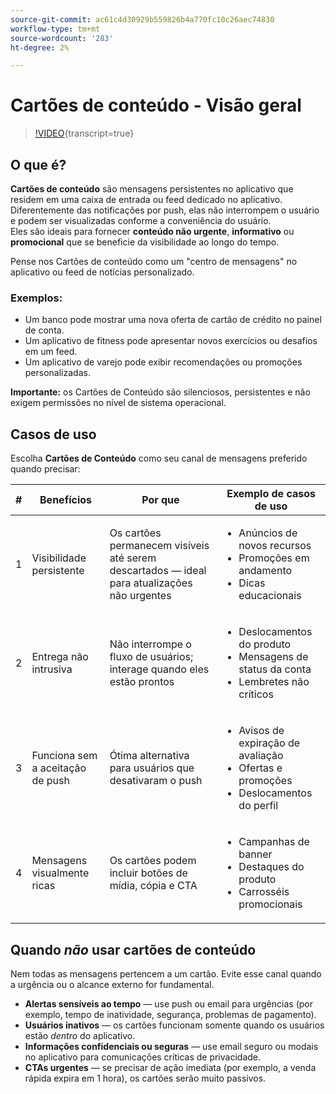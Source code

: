 ```yaml
---
source-git-commit: ac61c4d30929b559826b4a770fc10c26aec74830
workflow-type: tm+mt
source-wordcount: '283'
ht-degree: 2%

---
```

# Cartões de conteúdo - Visão geral

>[!VIDEO](https://video.tv.adobe.com/v/3460088/?learn=on&enablevpops&captions=por_br){transcript=true}

## O que é?

**Cartões de conteúdo** são mensagens persistentes no aplicativo que residem em uma caixa de entrada ou feed dedicado no aplicativo. Diferentemente das notificações por push, elas não interrompem o usuário e podem ser visualizadas conforme a conveniência do usuário.\
Eles são ideais para fornecer **conteúdo não urgente**, **informativo** ou **promocional** que se beneficie da visibilidade ao longo do tempo.

Pense nos Cartões de conteúdo como um &quot;centro de mensagens&quot; no aplicativo ou feed de notícias personalizado.

### Exemplos:

- Um banco pode mostrar uma nova oferta de cartão de crédito no painel de conta.
- Um aplicativo de fitness pode apresentar novos exercícios ou desafios em um feed.
- Um aplicativo de varejo pode exibir recomendações ou promoções personalizadas.

**Importante:** os Cartões de Conteúdo são silenciosos, persistentes e não exigem permissões no nível de sistema operacional.

## Casos de uso

Escolha **Cartões de Conteúdo** como seu canal de mensagens preferido quando precisar:

| # | Benefícios | Por que | Exemplo de casos de uso |
|---|---------|-----|-------------------|
| 1 | Visibilidade persistente | Os cartões permanecem visíveis até serem descartados — ideal para atualizações não urgentes | <ul><li>Anúncios de novos recursos</li><li>Promoções em andamento</li><li>Dicas educacionais</li></ul> |
| 2 | Entrega não intrusiva | Não interrompe o fluxo de usuários; interage quando eles estão prontos | <ul><li>Deslocamentos do produto</li><li>Mensagens de status da conta</li><li>Lembretes não críticos</li></ul> |
| 3 | Funciona sem a aceitação de push | Ótima alternativa para usuários que desativaram o push | <ul><li>Avisos de expiração de avaliação</li><li>Ofertas e promoções</li><li>Deslocamentos do perfil</li></ul> |
| 4 | Mensagens visualmente ricas | Os cartões podem incluir botões de mídia, cópia e CTA | <ul><li>Campanhas de banner</li><li>Destaques do produto</li><li>Carrosséis promocionais</li></ul> |

## Quando *não* usar cartões de conteúdo

Nem todas as mensagens pertencem a um cartão. Evite esse canal quando a urgência ou o alcance externo for fundamental.

- **Alertas sensíveis ao tempo** — use push ou email para urgências (por exemplo, tempo de inatividade, segurança, problemas de pagamento).
- **Usuários inativos** — os cartões funcionam somente quando os usuários estão *dentro* do aplicativo.
- **Informações confidenciais ou seguras** — use email seguro ou modais no aplicativo para comunicações críticas de privacidade.
- **CTAs urgentes** — se precisar de ação imediata (por exemplo, a venda rápida expira em 1 hora), os cartões serão muito passivos.
